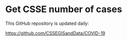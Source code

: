 # Get CSSE number of cases

This GitHub repository is updated daily:

<https://github.com/CSSEGISandData/COVID-19>

